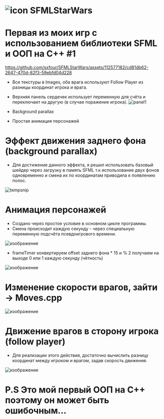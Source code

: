# ![icon](https://github.com/sxfour/SFMLStarWars/assets/112577182/687545bf-3155-4d0d-9a89-7bf236690239) SFMLStarWars
# Первая из моих игр с использованием библиотеки SFML и ООП на C++ #1

https://github.com/sxfour/SFMLStarWars/assets/112577182/cd81db62-2647-470d-82f3-59ebfd04d228

* Все текстуры в Images, оба врага используют Follow Player из разницы координат игрока и врага.
* Верхняя панель сердечек использует переменную для счёта и переключает на другую (в случае поражение игрока).
![panel1](https://github.com/sxfour/SFMLStarWars/assets/112577182/404bf21c-5bea-44b6-a5fd-537a00f5b60e)

* Background parallax
* Простая анимация персонажей
# Эффект движения заднего фона (background parallax)
* Для достижение данного эффекта, я решил использовать базовый шейдер через загрузку в память SFML
  т.к использование двух фонов одновременно и смена их по координатам приводила к появлению полос.
  
![tempsnip](https://github.com/sxfour/SFMLStarWars/assets/112577182/a0445b55-991f-4d0f-a0d5-3dacf1a2efcf)

# Анимация персонажей
* Создано через простое условие в основном цикле программы.
* Смена происходит каждую секунду - через специальную переменную подсчёта псевдоигрового времени.

![изображение](https://github.com/sxfour/SFMLStarWars/assets/112577182/87a683fb-497d-410f-b073-ccc9c59177b3)

* frameTimer конвертируем offset заднего фона * 15 и % 2 получаем на выходе 0 или 1 каждую секунду (чётность)

![изображение](https://github.com/sxfour/SFMLStarWars/assets/112577182/62026f44-3d5c-4253-88f9-8eb83d374aa6)

# Изменение скорости врагов, зайти -> Moves.cpp
![изображение](https://github.com/sxfour/SFMLStarWars/assets/112577182/26a53b3a-f6ab-487d-acc9-d6c1bd246b50)

# Движение врагов в сторону игрока (follow player)
* Для реализации этого действия, достаточно вычислить разницу координат между игроком и врагом, задав скорость движения.

![изображение](https://github.com/sxfour/SFMLStarWars/assets/112577182/610f296e-dad8-4863-9342-dde80d26d356)

# P.S Это мой первый ООП на C++ поэтому он может быть ошибочным...
